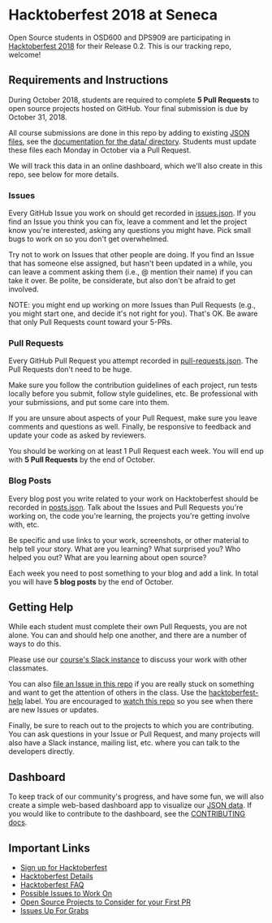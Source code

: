 # Hacktoberfest 2018 at Seneca

Open Source students in OSD600 and DPS909 are participating in [Hacktoberfest 2018](https://hacktoberfest.digitalocean.com/) for their Release 0.2. This is our tracking repo, welcome!

## Requirements and Instructions

During October 2018, students are required to complete **5 Pull Requests** to open source projects hosted on GitHub. Your final submission is due by October 31, 2018.

All course submissions are done in this repo by adding to existing [JSON files](data/), see the [documentation for the data/ directory](data/). Students must update these files each Monday in October via a Pull Request.

We will track this data in an online dashboard, which we'll also create in this repo, see below for more details.

### Issues

Every GitHub Issue you work on should get recorded in [issues.json](data/issues.json). If you find an Issue you think you can fix, leave a
comment and let the project know you're interested, asking any questions you
might have. Pick small bugs to work on so you don't get overwhelmed.

Try not to work on Issues that other people are doing. If you find an Issue
that has someone else assigned, but hasn't been updated in a while, you can
leave a comment asking them (i.e., @ mention their name) if you can take it
over. Be polite, be considerate, but also don't be afraid to get involved.

NOTE: you might end up working on more Issues than Pull Requests (e.g., you
might start one, and decide it's not right for you). That's OK. Be aware
that only Pull Requests count toward your 5-PRs.

### Pull Requests

Every GitHub Pull Request you attempt recorded in [pull-requests.json](data/pull-requests.json). The Pull Requests don't need to be huge.

Make sure you follow the contribution guidelines of each project, run
tests locally before you submit, follow style guidelines, etc. Be
professional with your submissions, and put some care into them.

If you are unsure about aspects of your Pull Request, make sure you leave
comments and questions as well. Finally, be responsive to feedback and
update your code as asked by reviewers.

You should be working on at least 1 Pull Request each week. You will
end up with **5 Pull Requests** by the end of October.

### Blog Posts

Every blog post you write related to your work on Hacktoberfest should
be recorded in [posts.json](data/posts.json). Talk about the Issues
and Pull Requests you're working on, the code you're learning, the projects
you're getting involve with, etc.

Be specific and use links to your work, screenshots, or other material
to help tell your story. What are you learning? What surprised you?
Who helped you out? What are you learning about open source?

Each week you need to post something to your blog and add a link.
In total you will have **5 blog posts** by the end of October.

## Getting Help

While each student must complete their own Pull Requests, you are not alone.
You can and should help one another, and there are a number of ways to do this.

Please use our [course's Slack instance](https://seneca-open-source.slack.com) to discuss your work with other classmates.

You can also [file an Issue in this repo](https://github.com/humphd/hacktoberfest-at-seneca-2018/issues/new) if you are really stuck on something
and want to get the attention of others in the class. Use the
[hacktoberfest-help](https://github.com/humphd/hacktoberfest-at-seneca-2018/labels/hacktoberfest-help) label. You are encouraged to [watch this repo](https://help.github.com/articles/watching-and-unwatching-repositories/#watching-a-single-repository) so you see when there are new Issues or updates.

Finally, be sure to reach out to the projects to which you are contributing.
You can ask questions in your Issue or Pull Request, and many projects will
also have a Slack instance, mailing list, etc. where you can talk to the
developers directly.

## Dashboard

To keep track of our community's progress, and have some fun, we will also
create a simple web-based dashboard app to visualize our [JSON data](data/).
If you would like to contribute to the dashboard, see the [CONTRIBUTING docs](CONTRIBUTING.md).

## Important Links

- [Sign up for Hacktoberfest](https://hacktoberfest.digitalocean.com/)
- [Hacktoberfest Details](https://hacktoberfest.digitalocean.com/details)
- [Hacktoberfest FAQ](https://hacktoberfest.digitalocean.com/faq)
- [Possible Issues to Work On](https://github.com/search?q=label:hacktoberfest+state:open+type:issue)
- [Open Source Projects to Consider for your First PR](https://github.com/mungell/awesome-for-beginners)
- [Issues Up For Grabs](https://up-for-grabs.net/#/)
